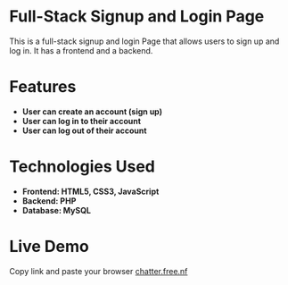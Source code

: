 # Full-Stack Signup and Login Page

This is a full-stack signup and login Page that allows users to sign up and log in. It has a frontend and a backend.

# Features

- **User can create an account (sign up)**
- **User can log in to their account**
- **User can log out of their account**


# Technologies Used

- **Frontend: HTML5, CSS3, JavaScript**
- **Backend: PHP**
- **Database: MySQL**


# Live Demo
Copy link and paste your browser [chatter.free.nf](chatter.free.nf)
